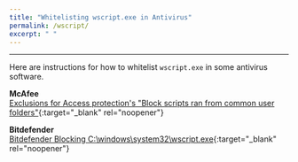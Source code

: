 ```yaml
---
title: "Whitelisting wscript.exe in Antivirus"
permalink: /wscript/
excerpt: " "
---
```

***

Here are instructions for how to whitelist `wscript.exe` in some antivirus software. 

**McAfee**  
[Exclusions for Access protection's "Block scripts ran from common user folders"](https://community.mcafee.com/t5/Endpoint-Security-ENS/Exclusions-for-Access-protection-s-quot-Block-scripts-ran-from/td-p/499146){:target="_blank" rel="noopener"}

**Bitdefender**  
[Bitdefender Blocking C:\windows\system32\wscript.exe](https://community.bitdefender.com/en/discussion/14361/bitdefender-blocking-c-windows-system32-wscript-exe){:target="_blank" rel="noopener"}



